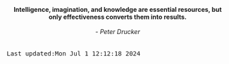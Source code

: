 
<div align="center"><b><span>Intelligence, imagination, and knowledge are essential resources, but only effectiveness converts them into results.</span></b><br><br><i> - Peter Drucker</i></div>
<br><br><kbd>Last updated:Mon Jul  1 12:12:18 2024</kbd>